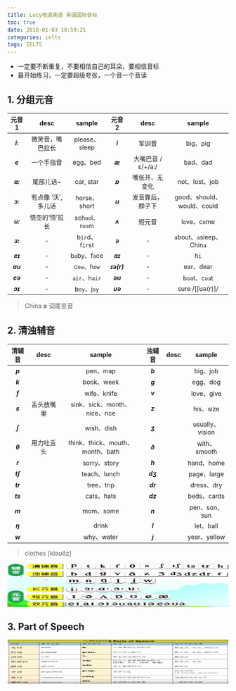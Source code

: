 ```yaml
---
title: Lucy地道美语 英语国际音标
toc: true
date: 2018-01-03 10:59:21
categories: ielts
tags: IELTS
---
```


- 一定要不断重复，不要相信自己的耳朵，要相信音标
- 最开始练习，一定要超级夸张，一个音一个音读

<!--more-->

## 1. 分组元音

元音 1 | desc | sample | 元音 2 | desc | sample
:-------: | :-------: | :-------: | :-------: | :-------: | :-------:
***i:*** | 微笑音，嘴巴拉长 | please、sleep | ***i*** | 军训音 | big、pig
***e*** | 一个手指音 | egg、bed | ***æ*** | 大嘴巴音 /ɛ/+/a:/ | bad、dad
***a:*** | 尾部儿话~ | car, star | ***ɒ*** | 嘴张开、无变化 | not、lost、job 
***ɔ:*** | 有点像 ‘沃’,多儿话 | horse、short | ***ʊ*** | 发音靠后，脖子下 |	good、should、would、could
***u:*** | 悟空的‘悟’拉长 | sch`oo`l、r`oo`m| ***ʌ*** | 短元音 | l`o`ve、c`o`me
***ɜ:*** | - | b`ir`d、f`ir`st | ***ə*** | - | `a`bout、`a`sleep、Chin`a`
***eɪ*** | - | b`a`by、f`a`ce | ***aɪ*** | - | h`i`
***aʊ*** | - | c`ow`、h`ow` | ***ɪə(r)*** | - | ear、dear
***eə*** | - | `air`、h`air` | ***əʊ*** | - | b`oa`t、c`oa`t
***ɔɪ*** | - | b`oy`、j`oy` | ***ʊə*** | - | sure /[ʃʊə(r)]/

> China ***ə*** 词尾变音

## 2. 清浊辅音

清辅音 | desc | sample | 浊辅音 | desc |sample
:-------: | :-------: | :-------: | :-------: | :-------: | :-------:
***p*** | | pen、map | ***b*** | | big、job
***k*** | | book、week | ***g*** | | egg、dog
***f*** | | wife、knife | ***v*** | | love、give
***s*** | 舌头放嘴里 | sink、sick、month、nice、rice | ***z*** | | his、size
***ʃ***  | | wish、dish | ***ʒ*** | | usually、vision
***θ*** | 用力吐舌头| think、thick、mouth、month、bath | ***ð*** | | with、smooth
***r*** | | sorry、story | ***h*** | | hand、home
***tʃ*** | | teach、lunch | ***dʒ*** | | page、large
***tr*** | | tree、trip | ***dr*** | | dress、dry
***ts*** | | cats、hats | ***dz*** | | beds、cards
***m*** | | mom、some | ***n*** | | pen、son、sun
***ŋ*** | | drink | ***l*** | | let、ball
***w*** | | why、water | ***j*** | | year、yellow

> clothes [kləʊðz] 

<div class="limg1">
<img src="/images/english/ielts-phonetic-symbol.jpg" height="100" width="650" />
</div>

## 3. Part of Speech

<img src="/images/english/ielts-lucy-8-part-of-speech.png" height="100" width="680" />


[1]: https://www.youtube.com/watch?v=zRJhj4JFcD0
[2]: /images/english/ielts-phonetic-symbol.jpg
[3]: /images/english/pbtd-kgfv.jpg
[4]: /images/english/ielts-lucy-8-part-of-speech.png
